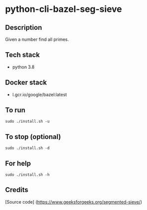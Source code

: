 # python-cli-bazel-seg-sieve

## Description
Given a number find all primes.

## Tech stack
- python 3.8

## Docker stack
- l.gcr.io/google/bazel:latest

## To run
`sudo ./install.sh -u`

## To stop (optional)
`sudo ./install.sh -d`

## For help
`sudo ./install.sh -h`

## Credits
[Source code] (https://www.geeksforgeeks.org/segmented-sieve/)
